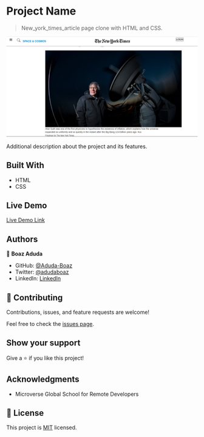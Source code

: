 # Project Name

> New_york_times_article page clone with HTML and CSS.

![screenshot](./nytimes_page.png)

Additional description about the project and its features.

## Built With

- HTML
- CSS

## Live Demo

[Live Demo Link](https://aduda-boaz.github.io/newYork-times)

## Authors

👤 **Boaz Aduda**

- GitHub: [@Aduda-Boaz](https://github.com/Aduda-Boaz)
- Twitter: [@adudaboaz](https://twitter.com/adudaboaz)
- LinkedIn: [LinkedIn](https://linkedin.com/linkedinhandle)

## 🤝 Contributing

Contributions, issues, and feature requests are welcome!

Feel free to check the [issues page](issues/).

## Show your support

Give a ⭐️ if you like this project!

## Acknowledgments

- Microverse Global School for Remote Developers

## 📝 License

This project is [MIT](lic.url) licensed.

